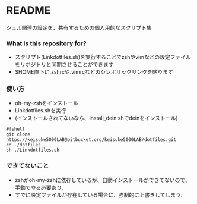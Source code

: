 # README #

シェル関連の設定を、共有するための個人用的なスクリプト集

### What is this repository for? ###

* スクリプト(Linkdotfiles.sh)を実行することでzshやvimなどの設定ファイルをリポジトリと同期させることができます
* $HOME直下に.zshrcや.vimrcなどのシンボリックリンクを貼ります


### 使い方 ###


* oh-my-zshをインストール
* Linkdotfiles.shを実行
* (インストールされてないなら、install_dein.shでdeinをインストール)

```
#!shell
git clone https://keisuke5000LAB@bitbucket.org/keisuke5000LAB/dotfiles.git
cd ./dotfiles
sh ./Linkdotfiles.sh
```


### できてないこと
* zshがoh-my-zshに依存しているが、自動インストールができてないので、手動でやる必要あり.
* すでに設定ファイルが存在している場合に、強制的に上書きしてしまう.
